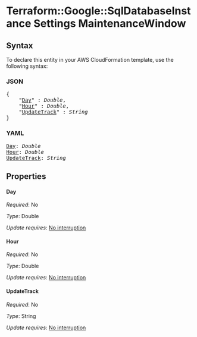 # Terraform::Google::SqlDatabaseInstance Settings MaintenanceWindow

## Syntax

To declare this entity in your AWS CloudFormation template, use the following syntax:

### JSON

<pre>
{
    "<a href="#day" title="Day">Day</a>" : <i>Double</i>,
    "<a href="#hour" title="Hour">Hour</a>" : <i>Double</i>,
    "<a href="#updatetrack" title="UpdateTrack">UpdateTrack</a>" : <i>String</i>
}
</pre>

### YAML

<pre>
<a href="#day" title="Day">Day</a>: <i>Double</i>
<a href="#hour" title="Hour">Hour</a>: <i>Double</i>
<a href="#updatetrack" title="UpdateTrack">UpdateTrack</a>: <i>String</i>
</pre>

## Properties

#### Day

_Required_: No

_Type_: Double

_Update requires_: [No interruption](https://docs.aws.amazon.com/AWSCloudFormation/latest/UserGuide/using-cfn-updating-stacks-update-behaviors.html#update-no-interrupt)

#### Hour

_Required_: No

_Type_: Double

_Update requires_: [No interruption](https://docs.aws.amazon.com/AWSCloudFormation/latest/UserGuide/using-cfn-updating-stacks-update-behaviors.html#update-no-interrupt)

#### UpdateTrack

_Required_: No

_Type_: String

_Update requires_: [No interruption](https://docs.aws.amazon.com/AWSCloudFormation/latest/UserGuide/using-cfn-updating-stacks-update-behaviors.html#update-no-interrupt)


